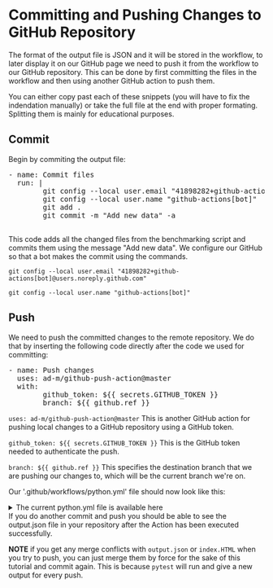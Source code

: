 # Committing and Pushing Changes to GitHub Repository
<!--

Same thing with the copying of code messing with the indentation, other than that the content is good. 
**Fixed: Added explanation and a fully formated snippet at the end**

This is where I had an issue with a merge conflict though. Previous steps seem to have produced files that I had to pull before I could push them. Not sure if that was supposed to happen, if not, look into it. If it is on purpose, then I suggest you add a note about it.

**Fixed: Added note about merge conflict**


 -->
The format of the output file is JSON and it will be stored in the workflow, to later display it on our GitHub page we need to push it from the workflow to our GitHub repository. This can be done by first committing the files in the workflow and then using another GitHub action to push them.

You can either copy past each of these snippets (you will have to fix the indendation manually) or take the full file at the end with proper formating. Splitting them is mainly for educational purposes. 


## Commit
Begin by commiting the output file:
<pre class="file" 
data-target = "clipboard">
- name: Commit files
  run: |
        git config --local user.email "41898282+github-actions[bot]@users.noreply.github.com"
        git config --local user.name "github-actions[bot]"
        git add .
        git commit -m "Add new data" -a

</pre>

This code adds all the changed files from the benchmarking script and commits them using the message "Add new data". We configure our GitHub so that a bot makes the commit using the commands. 

`git config --local user.email "41898282+github-actions[bot]@users.noreply.github.com"`

`git config --local user.name "github-actions[bot]"`

## Push
We need to push the committed changes to the remote repository. We do that by inserting the following code directly after the code we used for committing:
<pre class="file" 
data-target = "clipboard">
- name: Push changes
  uses: ad-m/github-push-action@master
  with:
        github_token: ${{ secrets.GITHUB_TOKEN }}
        branch: ${{ github.ref }} 
</pre>

`uses: ad-m/github-push-action@master` This is another GitHub action for pushing local changes to a GitHub repository using a GitHub token.

`github_token: ${{ secrets.GITHUB_TOKEN }}` This is the GitHub token needed to authenticate the push.

`branch: ${{ github.ref }}` This specifies the destination branch that we are pushing our changes to, which will be the current branch we're on.


Our '.github/workflows/python.yml' file should now look like this:


<details> 
  <summary>The current python.yml file is available here</summary>
<pre class="file" 
data-target = "clipboard">
name: Python benchmarking using pytest
on: push
jobs:
        benchmark:
                name: pytest-benchmarking
                runs-on: ubuntu-latest
                steps:
                        - uses: actions/checkout@v2
                          with:
                                persist-credentials: false
                                fetch-depth: 0 
                        - uses: actions/setup-python@v1
                        - name: Installing and running pytest
                          run: |
                                pwd
                                python -m pip install --upgrade pip
                                if [ -f requirements.txt ]; 
                                then pip install -r requirements.txt; fi
                                python src/test.py
                                pytest src/benchmarking.py --benchmark-json output.json
                        - name: Commit files
                          run: |
                               git config --local user.email "41898282+github-actions[bot]@users.noreply.github.com"
                               git config --local user.name "github-actions[bot]"
                               git add .
                               git commit -m "Add new data" -a
                        - name: Push changes
                          uses: ad-m/github-push-action@master
                          with:
                                github_token: ${{ secrets.GITHUB_TOKEN }}
                                branch: ${{ github.ref }} 
</pre>
</details> 
If you do another commit and push you should be able to see the output.json file in your repository after the Action has been executed successfully. 

**NOTE** if you get any merge conflicts with `output.json` or `index.HTML` when you try to push, you can just merge them by force for the sake of this tutorial and commit again. This is because `pytest` will run and give a new output for every push.



